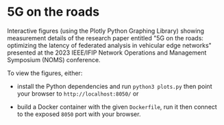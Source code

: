 # 5G on the roads
Interactive figures (using the Plotly Python Graphing Library) showing measurement details of the research paper entitled "5G on the roads: optimizing the latency of federated analysis in vehicular edge networks" presented at the 2023 IEEE/IFIP Network Operations and Management Symposium (NOMS) conference.

To view the figures, either:

* install the Python dependencies and run `python3 plots.py` then point your browser to `http://localhost:8050/` or 

* build a Docker container with the given `Dockerfile`, run it then connect to the exposed `8050` port with your browser.
